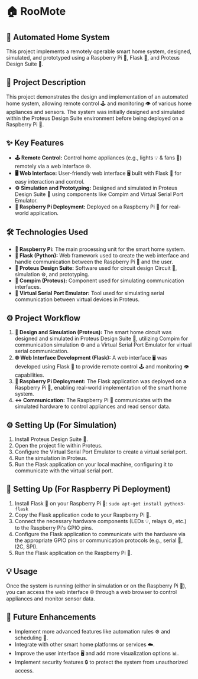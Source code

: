 # 🏠 RooMote
## 🏡 Automated Home System

This project implements a remotely operable smart home system, designed, simulated, and prototyped using a Raspberry Pi 🥧, Flask 🧪, and Proteus Design Suite 🧰.

## 📝 Project Description

This project demonstrates the design and implementation of an automated home system, allowing remote control 🕹️ and monitoring 👁️ of various home appliances and sensors. The system was initially designed and simulated within the Proteus Design Suite environment before being deployed on a Raspberry Pi 🥧.

## ✨ Key Features

*   **🕹️ Remote Control:** Control home appliances (e.g., lights 💡 & fans 💨) remotely via a web interface 🌐.
*   **🖥️ Web Interface:** User-friendly web interface 🖥️ built with Flask 🧪 for easy interaction and control.
*   **⚙️ Simulation and Prototyping:** Designed and simulated in Proteus Design Suite 🧰 using components like Compim and Virtual Serial Port Emulator.
*   **🚀 Raspberry Pi Deployment:** Deployed on a Raspberry Pi 🥧 for real-world application.

## 🛠️ Technologies Used

*   **🥧 Raspberry Pi:** The main processing unit for the smart home system.
*   **🧪 Flask (Python):** Web framework used to create the web interface and handle communication between the Raspberry Pi 🥧 and the user.
*   **🧰 Proteus Design Suite:** Software used for circuit design Circuit 🔣, simulation ⚙️, and prototyping.
*   **🔗 Compim (Proteus):** Component used for simulating communication interfaces.
*   **🔌 Virtual Serial Port Emulator:** Tool used for simulating serial communication between virtual devices in Proteus.

## ⚙️ Project Workflow

1.  **🔣 Design and Simulation (Proteus):** The smart home circuit was designed and simulated in Proteus Design Suite 🧰, utilizing Compim for communication simulation ⚙️ and a Virtual Serial Port Emulator for virtual serial communication.
2.  **🌐 Web Interface Development (Flask):** A web interface 🖥️ was developed using Flask 🧪 to provide remote control 🕹️ and monitoring 👁️ capabilities.
3.  **🚀 Raspberry Pi Deployment:** The Flask application was deployed on a Raspberry Pi 🥧, enabling real-world implementation of the smart home system.
4.  **↔️ Communication:** The Raspberry Pi 🥧 communicates with the simulated hardware to control appliances and read sensor data.

## ⚙️ Setting Up (For Simulation)

1.  Install Proteus Design Suite 🧰.
2.  Open the project file within Proteus.
3.  Configure the Virtual Serial Port Emulator to create a virtual serial port.
4.  Run the simulation in Proteus.
5.  Run the Flask application on your local machine, configuring it to communicate with the virtual serial port.

## 🚀 Setting Up (For Raspberry Pi Deployment)

1.  Install Flask 🧪 on your Raspberry Pi 🥧: `sudo apt-get install python3-flask`
2.  Copy the Flask application code to your Raspberry Pi 🥧.
3.  Connect the necessary hardware components (LEDs 💡, relays ⚙️, etc.) to the Raspberry Pi's GPIO pins.
4.  Configure the Flask application to communicate with the hardware via the appropriate GPIO pins or communication protocols (e.g., serial 🔗, I2C, SPI).
5.  Run the Flask application on the Raspberry Pi 🥧.

## 💡 Usage

Once the system is running (either in simulation or on the Raspberry Pi 🥧), you can access the web interface 🌐 through a web browser to control appliances and monitor sensor data.

## 🔮 Future Enhancements

*   Implement more advanced features like automation rules ⚙️ and scheduling 📅.
*   Integrate with other smart home platforms or services ☁️.
*   Improve the user interface 🖥️ and add more visualization options 📊.
*   Implement security features 🔒 to protect the system from unauthorized access.
